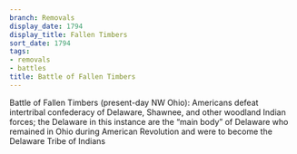 ```yaml
---
branch: Removals
display_date: 1794
display_title: Fallen Timbers
sort_date: 1794
tags:
- removals
- battles
title: Battle of Fallen Timbers
---
```


Battle of Fallen Timbers (present-day NW Ohio): Americans defeat intertribal confederacy of Delaware, Shawnee, and other woodland Indian forces; the Delaware in this instance are the “main body” of Delaware who remained in Ohio during American Revolution and were to become the Delaware Tribe of Indians